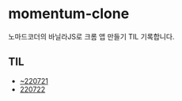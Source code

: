 # momentum-clone

노마드코더의 바닐라JS로 크롬 앱 만들기 TIL 기록합니다.

## TIL
- [~220721](TIL/~220721)
- [220722](TIL/220722)
